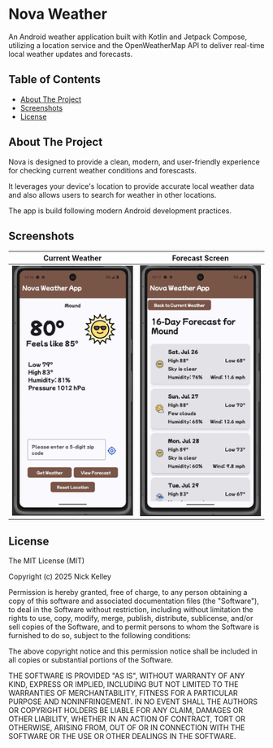 # Nova Weather

An Android weather application built with Kotlin and Jetpack Compose, utilizing a location service and the OpenWeatherMap API to deliver real-time local weather updates and forecasts.


## Table of Contents

*   [About The Project](#about-the-project)
*   [Screenshots](#screenshots)
*   [License](#license)


## About The Project

Nova is designed to provide a clean, modern, and user-friendly experience for checking current weather conditions and forescasts.

It leverages your device's location to provide accurate local weather data and also allows users to search for weather in other locations.

The app is build following modern Android development practices.

## Screenshots

| Current Weather | Forecast Screen |
|---|---|
| ![Current Weather Screen](assets/Nova-CurrentWeather-sc.png) | ![Forecast Screen](assets/Nova-Forecast-sc.png) |

## License

The MIT License (MIT)

Copyright (c) 2025 Nick Kelley

Permission is hereby granted, free of charge, to any person obtaining a copy of this software and associated documentation files (the "Software"), to deal in the Software without restriction, including without limitation the rights to use, copy, modify, merge, publish, distribute, sublicense, and/or sell copies of the Software, and to permit persons to whom the Software is furnished to do so, subject to the following conditions:

The above copyright notice and this permission notice shall be included in all copies or substantial portions of the Software.

THE SOFTWARE IS PROVIDED "AS IS", WITHOUT WARRANTY OF ANY KIND, EXPRESS OR IMPLIED, INCLUDING BUT NOT LIMITED TO THE WARRANTIES OF MERCHANTABILITY, FITNESS FOR A PARTICULAR PURPOSE AND NONINFRINGEMENT. IN NO EVENT SHALL THE AUTHORS OR COPYRIGHT HOLDERS BE LIABLE FOR ANY CLAIM, DAMAGES OR OTHER LIABILITY, WHETHER IN AN ACTION OF CONTRACT, TORT OR OTHERWISE, ARISING FROM, OUT OF OR IN CONNECTION WITH THE SOFTWARE OR THE USE OR OTHER DEALINGS IN THE SOFTWARE.